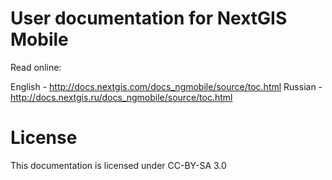 # User documentation for NextGIS Mobile

Read online:

English - http://docs.nextgis.com/docs_ngmobile/source/toc.html
Russian - http://docs.nextgis.ru/docs_ngmobile/source/toc.html

# License

This documentation is licensed under CC-BY-SA 3.0
